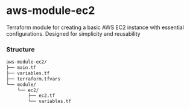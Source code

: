 # aws-module-ec2
Terraform module for creating a basic AWS EC2 instance with essential configurations. Designed for simplicity and reusability

### Structure

```bash
aws-module-ec2/
├── main.tf
├── variables.tf
├── terraform.tfvars
└── module/
    └── ec2/
        ├── ec2.tf          
        └── variables.tf
```
